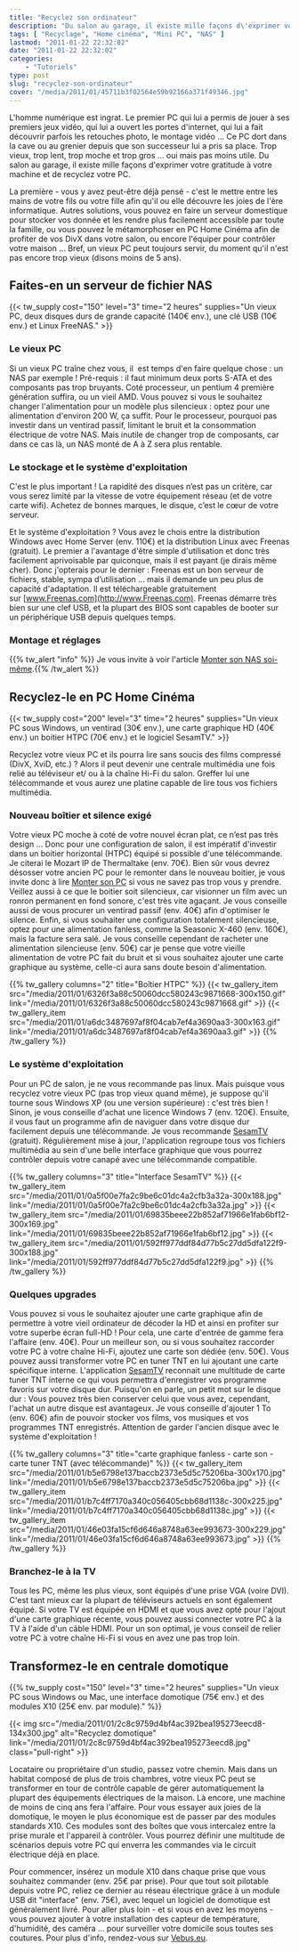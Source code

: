```yaml
---
title: "Recyclez son ordinateur"
description: "Du salon au garage, il existe mille façons d\'exprimer votre gratitude à votre machine. Recyclez votre ordinateur avec l\'une de ces 3 idées."
tags: [ "Recyclage", "Home cinéma", "Mini PC", "NAS" ]
lastmod: "2011-01-22 22:32:02"
date: "2011-01-22 22:32:02"
categories:
    - "Tutoriels"
type: post
slug: "recyclez-son-ordinateur"
cover: "/media/2011/01/45711b3f02564e59b92166a371f49346.jpg"
---
```


L'homme numérique est ingrat. Le premier PC qui lui a permis de jouer à ses premiers jeux vidéo, qui lui a ouvert les portes d'internet, qui lui a fait découvrir parfois les retouches photo, le montage vidéo ... Ce PC dort dans la cave ou au grenier depuis que son successeur lui a pris sa place. Trop vieux, trop lent, trop moche et trop gros ... oui mais pas moins utile. Du salon au garage, il existe mille façons d'exprimer votre gratitude à votre machine et de recyclez votre PC.

La première - vous y avez peut-être déjà pensé - c'est le mettre entre les mains de votre fils ou votre fille afin qu'il ou elle découvre les joies de l'ère informatique. Autres solutions, vous pouvez en faire un serveur domestique pour stocker vos donnée et les rendre plus facilement accessible par toute la famille, ou vous pouvez le métamorphoser en PC Home Cinéma afin de profiter de vos DivX dans votre salon, ou encore l'équiper pour contrôler votre maison ... Bref, un vieux PC peut toujours servir, du moment qu'il n'est pas encore trop vieux (disons moins de 5 ans).

## Faites-en un serveur de fichier NAS

{{< tw_supply cost="150" level="3" time="2 heures" supplies="Un vieux PC, deux disques durs de grande capacité (140€ env.), une clé USB (10€ env.) et Linux FreeNAS." >}}

### Le vieux PC

Si un vieux PC traîne chez vous, il  est temps d'en faire quelque chose : un NAS par exemple ! Pré-requis : il faut minimum deux ports S-ATA et des composants pas trop bruyants. Coté processeur, un pentium 4 première génération suffira, ou un vieil AMD. Vous pouvez si vous le souhaitez changer l'alimentation pour un modèle plus silencieux : optez pour une alimentation d'environ 200 W, ça suffit. Pour le processeur, pourquoi pas investir dans un ventirad passif, limitant le bruit et la consommation électrique de votre NAS. Mais inutile de changer trop de composants, car dans ce cas là, un NAS monté de A à Z sera plus rentable.

### Le stockage et le système d'exploitation

C'est le plus important ! La rapidité des disques n’est pas un critère, car vous serez limité par la vitesse de votre équipement réseau (et de votre carte wifi). Achetez de bonnes marques, le disque, c’est le cœur de votre serveur.

Et le système d'exploitation ? Vous avez le chois entre la distribution Windows avec Home Server (env. 110€) et la distribution Linux avec Freenas (gratuit). Le premier a l'avantage d'être simple d'utilisation et donc très facilement aprivoisable par quiconque, mais il est payant (je dirais même cher). Donc j'opterais pour le dernier : Freenas est un bon serveur de fichiers, stable, sympa d’utilisation ... mais il demande un peu plus de capacité d'adaptation. Il est téléchargeable gratuitement sur [www.Freenas.com](http://www.Freenas.com). Freenas démarre très bien sur une clef USB, et la plupart des BIOS sont capables de booter sur un périphérique USB depuis quelques temps.

### Montage et réglages

{{% tw_alert "info" %}}<i class="fa fa-info-circle"></i> Je vous invite à voir l'article [Monter son NAS soi-même](http://tuto-wibb.krafft.ovh/2011/01/assemblez-votre-serveur-nas/).{{% /tw_alert %}}

## Recyclez-le en PC Home Cinéma

{{< tw_supply cost="200" level="3" time="2 heures" supplies="Un vieux PC sous Windows, un ventirad (30€ env.), une carte graphique HD (40€ env.) un boitier HTPC (70€ env.) et le logiciel SesamTV." >}}

Recyclez votre vieux PC et ils pourra lire sans soucis des films compressé (DivX, XviD, etc.) ? Alors il peut devenir une centrale multimédia une fois relié au téléviseur et/ ou à la chaîne Hi-Fi du salon. Greffer lui une télécommande et vous aurez une platine capable de lire tous vos fichiers multimédia.

### Nouveau boîtier et silence exigé

Votre vieux PC moche à coté de votre nouvel écran plat, ce n’est pas très design ... Donc pour une configuration de salon, il est impératif d'investir dans un boitier horizontal (HTPC) équipé si possible d'une télécommande. Je citerai le Mozart IP de Thermaltake (env. 70€). Bien sûr vous devrez désosser votre ancien PC pour le remonter dans le nouveau boitier, je vous invite donc à lire [Monter son PC](http://tuto-wibb.krafft.ovh/monter-son-pc/) si vous ne savez pas trop vous y prendre. Veillez aussi à ce que le boitier soit silencieux, car visionner un film avec un ronron permanent en fond sonore, c'est très vite agaçant. Je vous conseille aussi de vous procurer un ventirad passif (env. 40€) afin d'optimiser le silence. Enfin, si vous souhaiter une configuration totalement silencieuse, optez pour une alimentation fanless, comme la Seasonic X-460 (env. 160€), mais la facture sera salé. Je vous conseille cependant de racheter une alimentation silencieuse (env. 50€) car je pense que votre vieille alimentation de votre PC fait du bruit et si vous souhaitez ajouter une carte graphique au système, celle-ci aura sans doute besoin d'alimentation.

{{% tw_gallery columns="2" title="Boîtier HTPC" %}}
{{< tw_gallery_item src="/media/2011/01/6326f3a88c50060dcc580243c9871668-300x150.gif" link="/media/2011/01/6326f3a88c50060dcc580243c9871668.gif" >}}
{{< tw_gallery_item src="/media/2011/01/a6dc3487697af8f04cab7ef4a3690aa3-300x163.gif" link="/media/2011/01/a6dc3487697af8f04cab7ef4a3690aa3.gif" >}}
{{% /tw_gallery %}}

### Le système d'exploitation

Pour un PC de salon, je ne vous recommande pas linux. Mais puisque vous recyclez votre vieux PC (pas trop vieux quand même), je suppose qu'il tourne sous Windows XP (ou une version supérieure) : c'est très bien ! Sinon, je vous conseille d'achat une licence Windows 7 (env. 120€). Ensuite, il vous faut un programme afin de naviguer dans votre disque dur facilement depuis une télécommande. Je vous recommande [SesamTV](http://www.sesamtv.com/index.php/download.html) (gratuit). Régulièrement mise à jour, l'application regroupe tous vos fichiers multimédia au sein d'une belle interface graphique que vous pourrez contrôler depuis votre canapé avec une télécommande compatible.

{{% tw_gallery columns="3" title="Interface SesamTV" %}}
{{< tw_gallery_item src="/media/2011/01/0a5f00e7fa2c9be6c01dc4a2cfb3a32a-300x188.jpg" link="/media/2011/01/0a5f00e7fa2c9be6c01dc4a2cfb3a32a.jpg" >}}
{{< tw_gallery_item src="/media/2011/01/69835beee22b852af71966e1fab6bf12-300x169.jpg" link="/media/2011/01/69835beee22b852af71966e1fab6bf12.jpg" >}}
{{< tw_gallery_item src="/media/2011/01/592ff977ddf84d77b5c27dd5dfa122f9-300x188.jpg" link="/media/2011/01/592ff977ddf84d77b5c27dd5dfa122f9.jpg" >}}
{{% /tw_gallery %}}

### Quelques upgrades

Vous pouvez si vous le souhaitez ajouter une carte graphique afin de permettre à votre vieil ordinateur de décoder la HD et ainsi en profiter sur votre superbe écran full-HD ! Pour cela, une carte d'entrée de gamme fera l'affaire (env. 40€). Pour un meilleur son, ou si vous souhaitez raccorder votre PC à votre chaîne Hi-Fi, ajoutez une carte son dédiée (env. 50€). Vous pouvez aussi transformer votre PC en tuner TNT en lui ajoutant une carte spécifique interne. L'application [SesamTV](http://www.sesamtv.com/index.php/download.html) reconnait une multitude de carte tuner TNT interne ce qui vous permettra d'enregistrer vos programme favoris sur votre disque dur. Puisqu'on en parle, un petit mot sur le disque dur : Vous pouvez très bien conserver celui que vous avez, cependant, l'achat un autre disque est avantageux. Je vous conseille d'ajouter 1 To (env. 60€) afin de pouvoir stocker vos films, vos musiques et vos programmes TNT enregistrés. Attention de garder l'ancien disque avec le système d'exploitation !

{{% tw_gallery columns="3" title="carte graphique fanless - carte son - carte tuner TNT (avec télécommande)" %}}
{{< tw_gallery_item src="/media/2011/01/b5e6798e137baccb2373e5d5c75206ba-300x170.jpg" link="/media/2011/01/b5e6798e137baccb2373e5d5c75206ba.jpg" >}}
{{< tw_gallery_item src="/media/2011/01/b7c4ff7170a340c056405cbb68d1138c-300x225.jpg" link="/media/2011/01/b7c4ff7170a340c056405cbb68d1138c.jpg" >}}
{{< tw_gallery_item src="/media/2011/01/46e03fa15cf6d646a8748a63ee993673-300x229.jpg" link="/media/2011/01/46e03fa15cf6d646a8748a63ee993673.jpg" >}}
{{% /tw_gallery %}}

### Branchez-le à la TV

Tous les PC, même les plus vieux, sont équipés d'une prise VGA (voire DVI). C'est tant mieux car la plupart de téléviseurs actuels en sont également équipé. Si votre TV est équipée en HDMI et que vous avez opté pour l'ajout d'une carte graphique récente, vous pouvez aussi connecter votre PC à la TV à l'aide d'un câble HDMI. Pour un son optimal, je vous conseil de relier votre PC à votre chaîne Hi-Fi si vous en avez une pas trop loin.

## Transformez-le en centrale domotique

{{% tw_supply cost="150" level="3" time="2 heures" supplies="Un vieux PC sous Windows ou Mac, une interface domotique (75€ env.) et des modules X10 (25€ env. par module)." %}}

{{< img src="/media/2011/01/2c8c9759d4bf4ac392bea195273eecd8-134x300.jpg" alt="Recyclez domotique" link="/media/2011/01/2c8c9759d4bf4ac392bea195273eecd8.jpg" class="pull-right" >}}

Locataire ou propriétaire d'un studio, passez votre chemin. Mais dans un habitat composé de plus de trois chambres, votre vieux PC peut se transformer en tour de contrôle capable de gérer automatiquement la plupart des équipements électriques de la maison. Là encore, une machine de moins de cinq ans fera l'affaire. Pour vous essayer aux joies de la domotique, le moyen le plus économique est de passer par des modules standards X10. Ces modules sont des boîtes que vous intercalez entre la prise murale et l'appareil à contrôler. Vous pourrez définir une multitude de scénarios depuis votre PC qui enverra les commandes via le circuit électrique déjà en place.

Pour commencer, insérez un module X10 dans chaque prise que vous souhaitez commander (env. 25€ par prise). Pour que tout soit pilotable depuis votre PC, reliez ce dernier au réseau électrique grâce à un module USB dit "interface" (env. 75€), avec lequel un logiciel de domotique est généralement livré. Pour aller plus loin - et si vous en avez les moyens - vous pouvez ajouter à votre installation des capteur de température, d'humidité, des caméra ... pour surveiller votre domicile sous toutes ses coutures. Pour plus d'info, rendez-vous sur [Vebus.eu](http://tuto-wibb.kazeo.com/Vebus.eu).